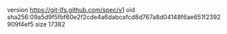 version https://git-lfs.github.com/spec/v1
oid sha256:09a5d9f5fbf60e2f2cde4a6dabcafcd8d767a8d04148f6ae651f2392909f4ef5
size 17382
